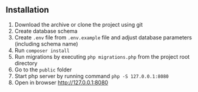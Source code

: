 ## Installation

1. Download the archive or clone the project using git
2. Create database schema
3. Create `.env` file from `.env.example` file and adjust database parameters (including schema name)
4. Run `composer install`
5. Run migrations by executing `php migrations.php` from the project root directory
6. Go to the `public` folder
7. Start php server by running command `php -S 127.0.0.1:8080`
8. Open in browser http://127.0.0.1:8080
